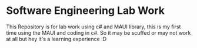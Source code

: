 # Software Engineering Lab Work

<p>This Repository is for lab work using c# and MAUI library, this is my first time using the MAUI and coding in c#. So it may be scuffed or may not work at all but hey it's a learning experience :D</p>